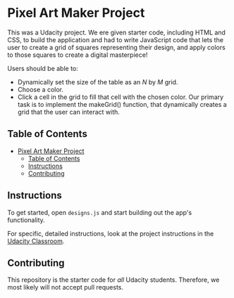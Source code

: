 # Pixel Art Maker Project
This was a Udacity project. We ere given starter code, including HTML and CSS, to build the application and had to write JavaScript code that lets the user to create a grid of squares representing their design, and apply colors to those squares to create a digital masterpiece!

Users should be able to:

* Dynamically set the size of the table as an _N_ by _M_ grid.
* Choose a color.
* Click a cell in the grid to fill that cell with the chosen color.
Our primary task is to implement the makeGrid() function, that dynamically creates a grid that the user can interact with.

## Table of Contents

- [Pixel Art Maker Project](#pixel-art-maker-project)
  - [Table of Contents](#table-of-contents)
  - [Instructions](#instructions)
  - [Contributing](#contributing)

## Instructions

To get started, open `designs.js` and start building out the app's functionality.

For specific, detailed instructions, look at the project instructions in the [Udacity Classroom](https://classroom.udacity.com/me).

## Contributing

This repository is the starter code for _all_ Udacity students. Therefore, we most likely will not accept pull requests.

